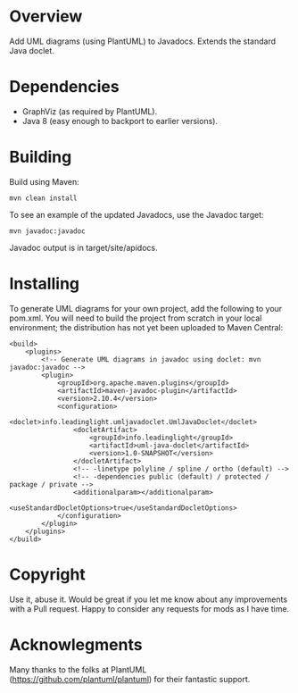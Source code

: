 # Overview #

Add UML diagrams (using PlantUML) to Javadocs. Extends the standard Java doclet.

# Dependencies #

- GraphViz (as required by PlantUML).
- Java 8 (easy enough to backport to earlier versions).

# Building #

Build using Maven:

    mvn clean install

To see an example of the updated Javadocs, use the Javadoc target:

    mvn javadoc:javadoc

Javadoc output is in target/site/apidocs.

# Installing #

To generate UML diagrams for your own project, add the following to your pom.xml. You will need to build
the project from scratch in your local environment; the distribution has not yet been uploaded to
Maven Central:

    <build>
        <plugins>
            <!-- Generate UML diagrams in javadoc using doclet: mvn javadoc:javadoc -->
            <plugin>
                <groupId>org.apache.maven.plugins</groupId>
                <artifactId>maven-javadoc-plugin</artifactId>
                <version>2.10.4</version>
                <configuration>
                    <doclet>info.leadinglight.umljavadoclet.UmlJavaDoclet</doclet>
                    <docletArtifact>
                        <groupId>info.leadinglight</groupId>
                        <artifactId>uml-java-doclet</artifactId>
                        <version>1.0-SNAPSHOT</version>
                    </docletArtifact>
                    <!-- -linetype polyline / spline / ortho (default) -->
                    <!-- -dependencies public (default) / protected / package / private -->
                    <additionalparam></additionalparam>
                    <useStandardDocletOptions>true</useStandardDocletOptions>
                </configuration>
            </plugin>
        </plugins>
    </build>

# Copyright #

Use it, abuse it. Would be great if you let me know about any improvements with a Pull request.
Happy to consider any requests for mods as I have time. 

# Acknowlegments #

Many thanks to the folks at PlantUML (https://github.com/plantuml/plantuml) for their
fantastic support.
